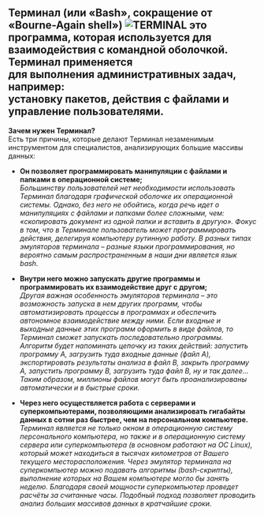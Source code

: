 Терминал (или «Bash», сокращение от «Bourne-Again shell») ![TERMINAL](https://samoedd.com/wp-content/uploads/2018/05/Terminal.png)
это программа, которая используется для взаимодействия с командной оболочкой. Терминал применяется  
для выполнения административных задач, например:  
установку пакетов, действия с файлами и управление пользователями. 
---
**Зачем нужен Терминал?**  
Есть три причины, которые делают Терминал незаменимым инструментом для специалистов, анализирующих большие массивы данных:  

- **Oн позволяет программировать манипуляции с файлами и папками в операционной системе;**  
*Большинству пользователей нет необходимости использовать Терминал благодаря графической оболочке их операционной системы. Однако, без него не обойтись, когда речь идет о манипуляциях с файлами и папками более сложными, чем: «скопировать документ из одной папки и вставить в другую». Фокус в том, что в Терминале пользователь может программировать действия, делегируя компьютеру рутинную работу. В разных типах эмуляторов терминала – разные языки программирования, но вероятно самым распространенным в наши дни является язык bash.*

- **Внутри него можно запускать другие программы и программировать их взаимодействие друг с другом;**  
*Другая важная особенность эмуляторов терминала – это возможность запуска в нем других программ, чтобы автоматизировать процессы в программах и обеспечить автономное взаимодействие между ними. Если входные и выходные данные этих программ оформить в виде файлов, то Терминал сможет запускать последовательно программы. Алгоритм будет напоминать цепочку из таких действий: запустить программу А, загрузить туда входные данные (файл А), экспортировать результаты анализа в файл B, закрыть программу A, запустить программу B, загрузить туда файл B, ну и так далее… Таким образом, миллионы файлов могут быть проанализированы автоматически и в быстрые сроки.*  

- **Через него осуществляется работа с серверами и суперкомпьютерами, позволяющими анализировать гигабайты данных в сотни раз быстрее, чем на персональном компьютере.** 
*Терминал является не только окном в операционную систему персонального компьютера, но также и в операционную систему сервера или суперкомпьютера (в основном работают на OC Linux), который может находиться в тысячах километров от Вашего текущего месторасположения. Через эмулятор терминала на суперкомпьютер можно подавать алгоритмы (bash-скрипты), выполнение которых на Вашем компьютере могло бы занять неделю. Благодаря своей мощности суперкомпьютер проведет расчёты за считанные часы. Подобный подход позволяет проводить анализ больших массивов данных в кратчайшие сроки.*

